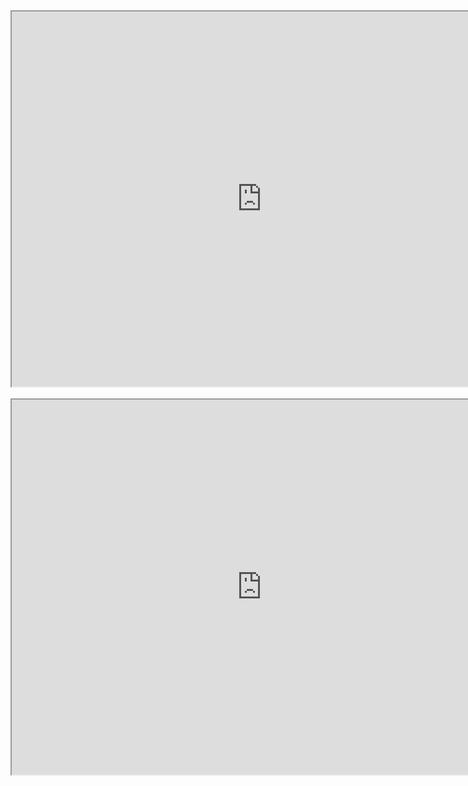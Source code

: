 
<div style="text-align: center;"><iframe width="800" height="600" src="https://www.youtube.com/embed/SWJaMiaGAx0" ></iframe></div>
<br>
<div style="text-align: center;"><iframe width="800" height="600" src="https://www.youtube.com/embed/JXQxdQt3Zac"></iframe></div>  
